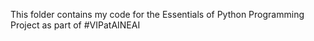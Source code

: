 This folder contains my code for the Essentials of Python Programming Project as part of #VIPatAINEAI
